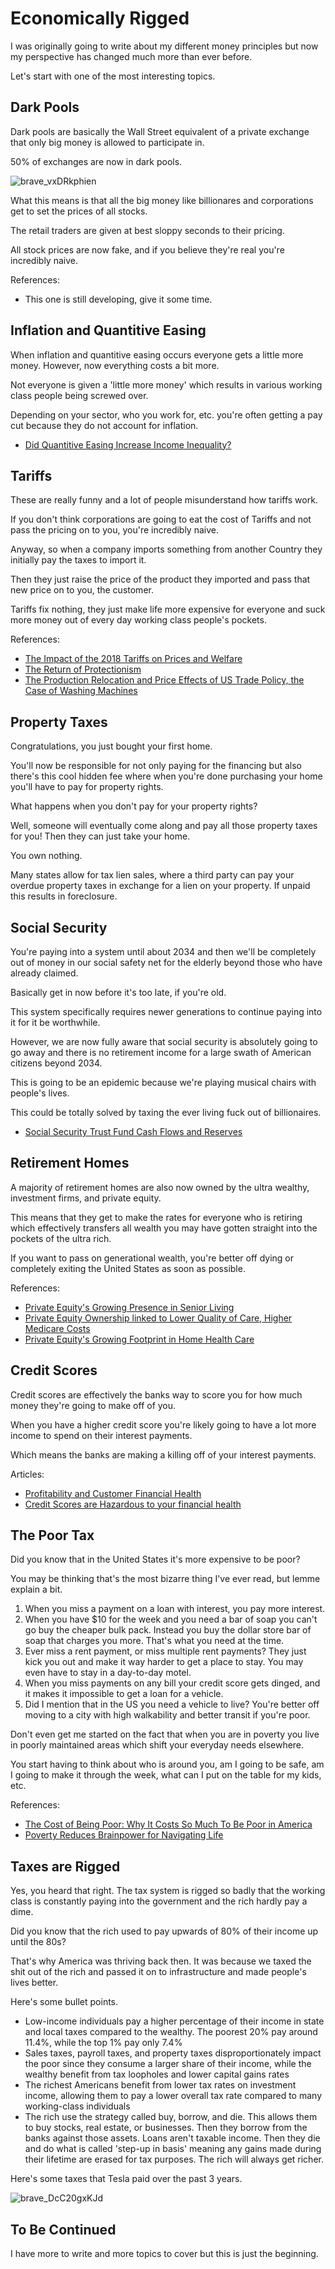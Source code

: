 # Economically Rigged

I was originally going to write about my different money principles but now my perspective has changed much more than ever before.

Let's start with one of the most interesting topics.

## Dark Pools

Dark pools are basically the Wall Street equivalent of a private exchange that only big money is allowed to participate in.

50% of exchanges are now in dark pools.

![brave_vxDRkphien](https://github.com/user-attachments/assets/c5a03580-daf1-4b93-8c63-41fd1a12eed0)

What this means is that all the big money like billionares and corporations get to set the prices of all stocks.

The retail traders are given at best sloppy seconds to their pricing.

All stock prices are now fake, and if you believe they're real you're incredibly naive.

References:

- This one is still developing, give it some time.

## Inflation and Quantitive Easing

When inflation and quantitive easing occurs everyone gets a little more money. However, now everything costs a bit more.

Not everyone is given a 'little more money' which results in various working class people being screwed over.

Depending on your sector, who you work for, etc. you're often getting a pay cut because they do not account for inflation.

- [Did Quantitive Easing Increase Income Inequality?](https://www.cepweb.org/wp-content/uploads/2017/11/Montecino-paper.pd)

## Tariffs

These are really funny and a lot of people misunderstand how tariffs work. 

If you don't think corporations are going to eat the cost of Tariffs and not pass the pricing on to you, you're incredibly naive.

Anyway, so when a company imports something from another Country they initially pay the taxes to import it.

Then they just raise the price of the product they imported and pass that new price on to you, the customer.

Tariffs fix nothing, they just make life more expensive for everyone and suck more money out of every day working class people's pockets.

References:

- [The Impact of the 2018 Tariffs on Prices and Welfare](https://www.aeaweb.org/articles?id=10.1257%2Fjep.33.4.187)
- [The Return of Protectionism](https://patrick-kennedy.github.io/files/RTP_FGKK_QJE_2020.pdf)
- [The Production Relocation and Price Effects of US Trade Policy, the Case of Washing Machines](https://pubs.aeaweb.org/doi/pdfplus/10.1257/aer.20190611)

## Property Taxes

Congratulations, you just bought your first home. 

You'll now be responsible for not only paying for the financing but also there's this cool hidden fee where when you're done purchasing your home you'll have to pay for property rights.

What happens when you don't pay for your property rights?

Well, someone will eventually come along and pay all those property taxes for you! Then they can just take your home.

You own nothing.

Many states allow for tax lien sales, where a third party can pay your overdue property taxes in exchange for a lien on your property. If unpaid this results in foreclosure.

## Social Security

You're paying into a system until about 2034 and then we'll be completely out of money in our social safety net for the elderly beyond those who have already claimed.

Basically get in now before it's too late, if you're old.

This system specifically requires newer generations to continue paying into it for it be worthwhile.

However, we are now fully aware that social security is absolutely going to go away and there is no retirement income for a large swath of American citizens beyond 2034.

This is going to be an epidemic because we're playing musical chairs with people's lives.

This could be totally solved by taxing the ever living fuck out of billionaires.

- [Social Security Trust Fund Cash Flows and Reserves](https://www.ssa.gov/policy/docs/ssb/v75n1/v75n1p1.html)

## Retirement Homes

A majority of retirement homes are also now owned by the ultra wealthy, investment firms, and private equity.

This means that they get to make the rates for everyone who is retiring which effectively transfers all wealth you may have gotten straight into the pockets of the ultra rich.

If you want to pass on generational wealth, you're better off dying or completely exiting the United States as soon as possible.

References:

- [Private Equity's Growing Presence in Senior Living](https://pestakeholder.org/news/private-equitys-growing-presence-in-senior-living/)
- [Private Equity Ownership linked to Lower Quality of Care, Higher Medicare Costs](https://news.weill.cornell.edu/news/2021/11/private-equity-ownership-of-nursing-homes-linked-to-lower-quality-of-care-higher)
- [Private Equity's Growing Footprint in Home Health Care](https://stateline.org/2024/01/31/private-equitys-growing-footprint-in-home-health-care-draws-scrutiny/)

## Credit Scores

Credit scores are effectively the banks way to score you for how much money they're going to make off of you.

When you have a higher credit score you're likely going to have a lot more income to spend on their interest payments.

Which means the banks are making a killing off of your interest payments.

Articles:

- [Profitability and Customer Financial Health](https://www.fico.com/blogs/profitability-and-customer-financial-health-retail-banking)
- [Credit Scores are Hazardous to your financial health](https://www.ft.com/content/f6f71a95-9e43-41c3-9a53-f577d31832a4)


## The Poor Tax

Did you know that in the United States it's more expensive to be poor?

You may be thinking that's the most bizarre thing I've ever read, but lemme explain a bit.

1. When you miss a payment on a loan with interest, you pay more interest.
2. When you have $10 for the week and you need a bar of soap you can't go buy the cheaper bulk pack. Instead you buy the dollar store bar of soap that charges you more. That's what you need at the time.
3. Ever miss a rent payment, or miss multiple rent payments? They just kick you out and make it way harder to get a place to stay. You may even have to stay in a day-to-day motel.
4. When you miss payments on any bill your credit score gets dinged, and it makes it impossible to get a loan for a vehicle.
5. Did I mention that in the US you need a vehicle to live? You're better off moving to a city with high walkability and better transit if you're poor.

Don't even get me started on the fact that when you are in poverty you live in poorly maintained areas which shift your everyday needs elsewhere.

You start having to think about who is around you, am I going to be safe, am I going to make it through the week, what can I put on the table for my kids, etc.

References:

- [The Cost of Being Poor: Why It Costs So Much To Be Poor in America](https://finmasters.com/cost-of-being-poor/)
- [Poverty Reduces Brainpower for Navigating Life](https://www.princeton.edu/news/2013/08/29/poor-concentration-poverty-reduces-brainpower-needed-navigating-other-areas-life)

## Taxes are Rigged

Yes, you heard that right. The tax system is rigged so badly that the working class is constantly paying into the government and the rich hardly pay a dime.

Did you know that the rich used to pay upwards of 80% of their income up until the 80s?

That's why America was thriving back then. It was because we taxed the shit out of the rich and passed it on to infrastructure and made people's lives better.

Here's some bullet points.

- Low-income individuals pay a higher percentage of their income in state and local taxes compared to the wealthy. The poorest 20% pay around 11.4%, while the top 1% pay only 7.4%
- Sales taxes, payroll taxes, and property taxes disproportionately impact the poor since they consume a larger share of their income, while the wealthy benefit from tax loopholes and lower capital gains rates
- The richest Americans benefit from lower tax rates on investment income, allowing them to pay a lower overall tax rate compared to many working-class individuals
- The rich use the strategy called buy, borrow, and die. This allows them to buy stocks, real estate, or businesses. Then they borrow from the banks against those assets. Loans aren't taxable income. Then they die and do what is called 'step-up in basis' meaning any gains made during their lifetime are erased for tax purposes. The rich will always get richer.

Here's some taxes that Tesla paid over the past 3 years.

![brave_DcC20gxKJd](https://github.com/user-attachments/assets/edd4e72e-3851-406b-a1be-4c9cc4502587)

## To Be Continued

I have more to write and more topics to cover but this is just the beginning.
